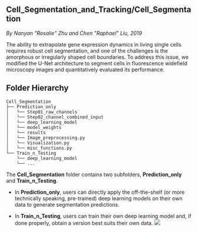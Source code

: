 ## Cell_Segmentation_and_Tracking/Cell_Segmentation
*By Nanyan "Rosalie" Zhu and Chen "Raphael" Liu, 2019*

The ability to extrapolate gene expression dynamics in living single cells requires robust cell segmentation, and one of the challenges is the amorphous or irregularly shaped cell boundaries. To address this issue, we modified the U-Net architecture to segment cells in fluorescence widefield microscopy images and quantitatively evaluated its performance.

## Folder Hierarchy
```
Cell_Segmentation
├── Prediction_only
│   └── Step01_raw_channels
│   └── Step02_channel_combined_input
│   └── deep_learning_model
│   └── model_weights
│   └── results
│   └── Image_preprocessing.py
│   └── Visualization.py
│   └── misc_functions.py
└── Train_n_Testing
    └── deep_learning_model
    └── ...
```

The **Cell_Segmentation** folder contains two subfolders, **Prediction_only** and **Train_n_Testing**.

- In **Prediction_only**, users can directly apply the off-the-shelf (or more technically speaking, pre-trained) deep learning models on their own data to generate segmentation predictions. 

- In **Train_n_Testing**, users can train their own deep learning model and, if done properly, obtain a version best suits their own data.
![](https://github.com/SAIL-GuoLab/Cell_Segmentation_and_Tracking/blob/master/Cell_segmentation/figures/pipeline.png)
